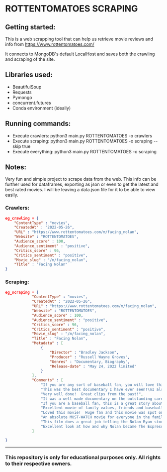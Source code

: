 # ROTTENTOMATOES SCRAPING

## Getting started:

This is a web scrapping tool that can help us retrieve movie reviews and info from https://www.rottentomatoes.com/

It connects to MongoDB's default LocalHost and saves both the crawling and scraping of the site.

## Libraries used:

- BeautifulSoup
- Requests
- Pymongo
- concurrent.futures
- Conda environment (ideally)

## Running commands:

- Execute crawlers: python3 main.py ROTTENTOMATOES -o crawlers
- Execute scraping: python3 main.py ROTTENTOMATOES -o scraping --skip true
- Execute everything: python3 main.py ROTTENTOMATOES -o scraping

## Notes:

Very fun and simple project to scrape data from the web. This info can be further used for dataframes, exporting as json or even to get the latest and best rated movies.
I will be leaving a data.json file for it to be able to view easily.

### Crawlers:

```json
eg_crawling = {
    "ContentType" : "movies",
    "CreatedAt" : "2022-05-26",
    "URL" : "https://www.rottentomatoes.com/m/facing_nolan",
    "Website" : "ROTTENTOMATOES",
    "Audience_score" : 100,
    "Audience_sentiment" : "positive",
    "Critics_score" : 96,
    "Critics_sentiment" : "positive",
    "Movie_slug" : "/m/facing_nolan",
    "Title" : "Facing Nolan"
}
```

### Scraping:

```json
eg_scraping = {
            "ContentType" : "movies",
            "CreatedAt" : "2022-05-26",
            "URL" : "https://www.rottentomatoes.com/m/facing_nolan",
            "Website" : "ROTTENTOMATOES",
            "Audience_score" : 100,
            "Audience_sentiment" : "positive",
            "Critics_score" : 96,
            "Critics_sentiment" : "positive",
            "Movie_slug" : "/m/facing_nolan",
            "Title" : "Facing Nolan",
            "Metadata" : [
                {
                    "Director" : "Bradley Jackson",
                    "Producer" : "Russell Wayne Groves",
                    "Genres" : "Documentary, Biography",
                    "Release-date" : "May 24, 2022 limited"
                }
            ],
            "Comments" : [
                "If you are any sort of baseball fan, you will love this in depth documentary. Being a Houston native I already thought Nolan Ryan was amazing, but this just opened my eyes so much more. I couldn't recommend this more. I'm so glad I had the chance to see it!",
                "This was the best documentary I have ever seen!\nI already was a huge Nolan Ryan as a baseball player fan but I am a bigger fan of him as a regular human and family man now.  This was an incredibly made documentary with so many baseball legends.  I can't wait until it comes out on DVD.",
                "Very well done!  Great clips from the past!",
                "It was a well made documentary on the outstanding career of Nolan Ryan! You dont have to be a baseball fan to enjoy this film.",
                "If you are a baseball fan, this is a great story about one of the greatest pitchers off all time.  It covers his flaws, his dominance, and his family.  It's great story.",
                "Excellent movie of family values, friends and baseball life.",
                "Loved this movie!  Huge fan and this movie was spot on!",
                "An absolute MUST-WATCH movie for everyone in the family. Baseball fans. Fans of Americana. Just a great great movie.",
                "This film does a great job telling the Nolan Ryan story. I would recommend this documentary to any baseball fan!",
                "Excellent look at how and why Nolan became The Express!"
            ]

}
```

---

### This repository is only for educational purposes only. All rights to their respective owners.
